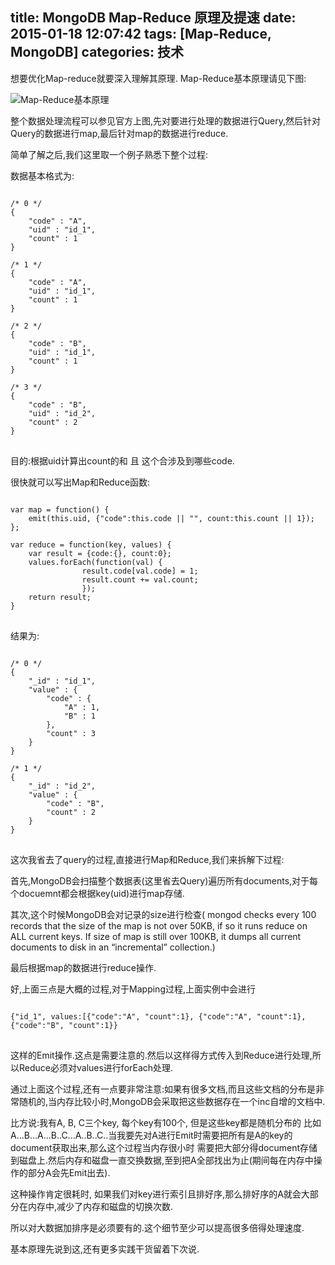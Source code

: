 title: MongoDB Map-Reduce 原理及提速
date: 2015-01-18 12:07:42
tags: [Map-Reduce, MongoDB]
categories: 技术
---

想要优化Map-reduce就要深入理解其原理.
Map-Reduce基本原理请见下图:

![Map-Reduce基本原理](http://okf337562.bkt.clouddn.com/map-reduce.jpg)

<!--more-->

整个数据处理流程可以参见官方上图,先对要进行处理的数据进行Query,然后针对Query的数据进行map,最后针对map的数据进行reduce.

简单了解之后,我们这里取一个例子熟悉下整个过程:

数据基本格式为:
<pre>
<code class="js">
/* 0 */
{
	"code" : "A",
	"uid" : "id_1",
	"count" : 1
}

/* 1 */
{
	"code" : "A",
	"uid" : "id_1",
	"count" : 1
}

/* 2 */
{
	"code" : "B",
	"uid" : "id_1",
	"count" : 1
}

/* 3 */
{
	"code" : "B",
	"uid" : "id_2",
	"count" : 2
}
</code>
</pre>

目的:根据uid计算出count的和 且 这个合涉及到哪些code.

很快就可以写出Map和Reduce函数:
<pre>
<code class="javascript">
var map = function() {
	emit(this.uid, {"code":this.code || "", count:this.count || 1});
};

var reduce = function(key, values) {
	var result = {code:{}, count:0};
	values.forEach(function(val) {
				result.code[val.code] = 1;
				result.count += val.count;
				});
	return result;
}
</code>
</pre>

结果为:
<pre>
<code class="javascript">
/* 0 */
{
	"_id" : "id_1",
	"value" : {
		"code" : {
			"A" : 1,
			"B" : 1
		},
		"count" : 3
	}
}

/* 1 */
{
	"_id" : "id_2",
	"value" : {
		"code" : "B",
		"count" : 2
	}
}
</code>
</pre>

这次我省去了query的过程,直接进行Map和Reduce,我们来拆解下过程:

首先,MongoDB会扫描整个数据表(这里省去Query)遍历所有documents,对于每个docuemnt都会根据key(uid)进行map存储.

其次,这个时候MongoDB会对记录的size进行检查( mongod checks every 100 records that the size of the map is not over 50KB, if so it runs reduce on ALL current keys. If size of map is still over 100KB, it dumps all current documents to disk in an “incremental” collection.)

最后根据map的数据进行reduce操作.

好,上面三点是大概的过程,对于Mapping过程,上面实例中会进行
<pre>
<code class="javascript">
{"id_1", values:[{"code":"A", "count":1}, {"code":"A", "count":1}, {"code":"B", "count":1}}
</code>
</pre>

这样的Emit操作.这点是需要注意的.然后以这样得方式传入到Reduce进行处理,所以Reduce必须对values进行forEach处理.

通过上面这个过程,还有一点要非常注意:如果有很多文档,而且这些文档的分布是非常随机的,当内存比较小时,MongoDB会采取把这些数据存在一个inc自增的文档中.

比方说:我有A, B, C三个key, 每个key有100个, 但是这些key都是随机分布的 比如A...B...A...B..C...A..B..C..当我要先对A进行Emit时需要把所有是A的key的document获取出来,那么这个过程当内存很小时 需要把大部分得document存储到磁盘上.然后内存和磁盘一直交换数据,至到把A全部找出为止(期间每在内存中操作的部分A会先Emit出去).

这种操作肯定很耗时, 如果我们对key进行索引且排好序,那么排好序的A就会大部分在内存中,减少了内存和磁盘的切换次数.

所以对大数据加排序是必须要有的.这个细节至少可以提高很多倍得处理速度.

基本原理先说到这,还有更多实践干货留着下次说.

